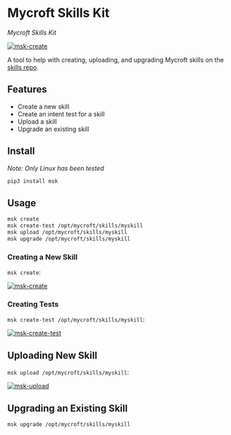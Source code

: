 # Mycroft Skills Kit

*Mycroft Skills Kit*

[![msk-create](https://images2.imgbox.com/ab/25/6kbqKbXh_o.gif)](https://asciinema.org/a/X5pWLPOpsMLUPYp5kgswNm5Zu?speed=1.5)

A tool to help with creating, uploading, and upgrading Mycroft skills on the
[skills repo](https://github.com/mycroftai/mycroft-skills).

## Features

 - Create a new skill
 - Create an intent test for a skill
 - Upload a skill
 - Upgrade an existing skill

## Install

*Note: Only Linux has been tested*

```bash
pip3 install msk
```

## Usage

```bash
msk create
msk create-test /opt/mycroft/skills/myskill
msk upload /opt/mycroft/skills/myskill
msk upgrade /opt/mycroft/skills/myskill
```
### Creating a New Skill

`msk create`:

[![msk-create](https://images2.imgbox.com/ab/25/6kbqKbXh_o.gif)](https://asciinema.org/a/X5pWLPOpsMLUPYp5kgswNm5Zu?speed=1.5)

### Creating Tests

`msk create-test /opt/mycroft/skills/myskill`:

[![msk-create-test](https://images2.imgbox.com/9c/c8/gLRS7xuL_o.gif)](https://asciinema.org/a/Ayzaj6QJbKGBfs2eIQWr11idH?speed=1.5)

## Uploading New Skill

`msk upload /opt/mycroft/skills/myskill`:

[![msk-upload](https://images2.imgbox.com/35/5d/BCVxUxuh_o.gif)](https://asciinema.org/a/Bp1sORVnmVz9wYjZXfempTPoO?speed=1.5)

## Upgrading an Existing Skill

`msk upgrade /opt/mycroft/skills/myskill`
